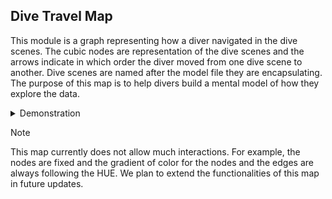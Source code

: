 ## Dive Travel Map
This module is a graph representing how a diver navigated in the dive scenes. The cubic nodes are representation of the dive scenes and the arrows indicate in which order the diver moved from one dive scene to another. Dive scenes are named after the model file they are encapsulating. The purpose of this map is to help divers build a mental model of how they explore the data.

<details>
  <summary>Demonstration</summary>

Here is the dive travel map after the user has moved from the root dive scene to iJO1366, and back to the root:

<img src="~/resources/images/divemap/dtm_Demo.gif" alt="Dive Travel Map Demo"/>
</details>

> [!NOTE]
> This map currently does not allow much interactions. For example, the nodes are fixed and the gradient of color for the nodes and the edges are always following the HUE. We plan to extend the functionalities of this map in future updates.